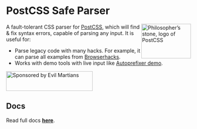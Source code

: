 # PostCSS Safe Parser

<img align="right" width="135" height="95"
     title="Philosopher’s stone, logo of PostCSS"
     src="https://postcss.org/logo-leftp.svg">

A fault-tolerant CSS parser for [PostCSS], which will find & fix syntax errors,
capable of parsing any input. It is useful for:

* Parse legacy code with many hacks. For example, it can parse all examples
  from [Browserhacks].
* Works with demo tools with live input like [Autoprefixer demo].

[Autoprefixer demo]: http://simevidas.jsbin.com/gufoko/quiet
[Browserhacks]:      http://browserhacks.com/
[PostCSS]:           https://github.com/postcss/postcss

<a href="https://evilmartians.com/?utm_source=postcss">
  <img src="https://evilmartians.com/badges/sponsored-by-evil-martians.svg"
    alt="Sponsored by Evil Martians" width="236" height="54">
</a>


## Docs
Read full docs **[here](https://github.com/postcss/postcss-safe-parser#readme)**.
